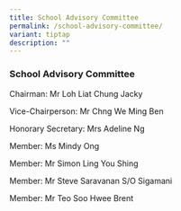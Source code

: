 ```yaml
---
title: School Advisory Committee
permalink: /school-advisory-committee/
variant: tiptap
description: ""
---
```

<h3>School Advisory Committee</h3>
<p>Chairman: Mr Loh Liat Chung Jacky</p>
<p>Vice-Chairperson: Mr Chng We Ming Ben</p>
<p>Honorary Secretary: Mrs Adeline Ng</p>
<p>Member: Ms Mindy Ong</p>
<p>Member: Mr Simon Ling You Shing</p>
<p>Member: Mr Steve Saravanan S/O Sigamani</p>
<p>Member: Mr Teo Soo Hwee Brent</p>
<p></p>